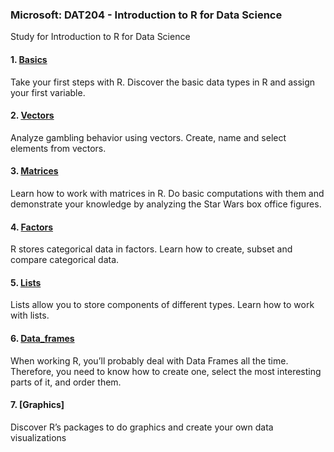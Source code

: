 ### Microsoft: DAT204 - Introduction to R for Data Science
Study for Introduction to R for Data Science
#### 1. [Basics](https://github.com/jinkyukim-me/Intro_R/tree/master/1.Basics)	
Take your first steps with R. Discover the basic data types in R and assign your first variable.

#### 2. [Vectors](https://github.com/jinkyukim-me/Intro_R/tree/master/2.Vectors)	
Analyze gambling behavior using vectors. Create, name and select elements from vectors.

#### 3. [Matrices](https://github.com/jinkyukim-me/Intro_R/tree/master/3.Matrices)	
Learn how to work with matrices in R. Do basic computations with them and demonstrate your knowledge by
analyzing the Star Wars box office figures.

#### 4. [Factors](https://github.com/jinkyukim-me/Intro_R/blob/master/4.Factors/README.md)	
R stores categorical data in factors. Learn how to create, subset and compare categorical data.

#### 5. [Lists](https://github.com/jinkyukim-me/Intro_R/blob/master/5.Lists/README.md)	
Lists allow you to store components of different types. Learn how to work with lists.

#### 6. [Data_frames](https://github.com/jinkyukim-me/Intro_R/tree/master/6.Data_frames)
When working R, you’ll probably deal with Data Frames all the time. Therefore, you need to know how to create
one, select the most interesting parts of it, and order them.

#### 7. [Graphics]
Discover R’s packages to do graphics and create your own data visualizations
